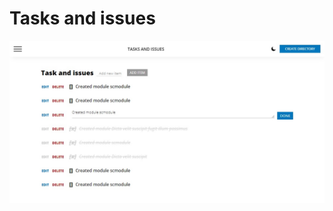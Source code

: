 # Tasks and issues

<p align="left">
  <img src="src/assets/images/readme-cover.jpg" width="1100" title="Tasks">
</p>
